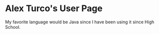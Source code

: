 # Alex Turco's User Page

My favorite language would be Java since I have been using it since High School.